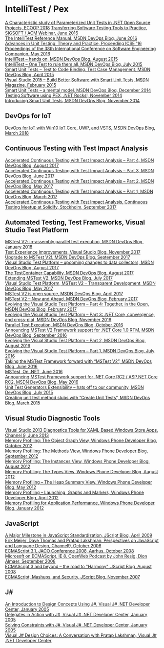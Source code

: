 # IntelliTest / Pex
[A Characteristic study of Parameterized Unit Tests in .NET Open Source Projects, ECOOP 2018](http://drops.dagstuhl.de/opus/volltexte/2018/9210/pdf/LIPIcs-ECOOP-2018-5.pdf)
[Transferring Software Testing Tools to Practice, SIGSOFT / ACM Webinar, June 2016]()  
[The IntelliTest Reference Manual, MSDN DevOps Blog, June 2016]()  
[Advances in Unit Testing: Theory and Practice, Proceeding ICSE '16 Proceedings of the 38th International Conference on Software Engineering Companion, May 2016]()  
[IntelliTest – hands on, MSDN DevOps Blog, August 2015]()  
[IntelliTest – One Test to rule them all, MSDN DevOps Blog, July 2015]()  
[Smart Unit Tests – Test to Code Binding, Test Case Management, MSDN DevOps Blog, April 2015]()  
[Visual Studio 2015 – Build Better Software with Smart Unit Tests, MSDN Magazine, February 2015]()  
[Smart Unit Tests – a mental model, MSDN DevOps Blog, December 2014]()  
[Testing Software using PEX, .NET Rocks!, November 2014]()  
[Introducing Smart Unit Tests, MSDN DevOps Blog, November 2014]()  

## DevOps for IoT
[DevOps for IoT with Win10 IoT Core, UWP, and VSTS, MSDN DevOps Blog, March 2018](https://devblogs.microsoft.com/devops/devops-for-iot-with-win10-iot-core-uwp-and-vsts/)

## Continuous Testing with Test Impact Analysis
[Accelerated Continuous Testing with Test Impact Analysis – Part 4, MSDN DevOps Blog, August 2017]()  
[Accelerated Continuous Testing with Test Impact Analysis – Part 3, MSDN DevOps Blog, June 2017]()  
[Accelerated Continuous Testing with Test Impact Analysis – Part 2, MSDN DevOps Blog, May 2017]()  
[Accelerated Continuous Testing with Test Impact Analysis – Part 1, MSDN DevOps Blog, March 2017]()  
[Accelerated Continuous Testing with Test Impact Analysis, Continuous Testing Meetup at Solidify, Stockholm, September 2017]()  

## Automated Testing, Test Frameworks, Visual Studio Test Platform
[MSTest V2: in-assembly parallel test execution, MSDN DevOps Blog, January 2018]()  
[Test Experience Improvements, Visual Studio Blog, November 2017]()  
[Upgrade to MSTest V2!, MSDN DevOps Blog, September 2017]()  
[Visual Studio Test Platform – upcoming changes to data collectors, MSDN DevOps Blog, August 2017]()  
[The TestContainer Capability, MSDN DevOps Blog, August 2017]()  
[Extending MSTest V2, MSDN DevOps Blog, July 2017]()  
[Visual Studio Test Platform, MSTest V2 – Transparent Development, MSDN DevOps Blog, May 2017]()  
[MSTest V2 is open source, MSDN DevOps Blog, April 2017]()  
[MSTest V2 – Now and Ahead, MSDN DevOps Blog, February 2017]()  
[Evolving the Visual Studio Test Platform – Part 4: Together, in the Open, MSDN DevOps Blog, February 2017]()  
[Evolving the Visual Studio Test Platform – Part 3: .NET Core, convergence, and cross-plat, MSDN DevOps Blog, November 2016]()  
[Parallel Test Execution, MSDN DevOps Blog, October 2016]()  
[Announcing MSTest V2 Framework support for .NET Core 1.0 RTM, MSDN DevOps Blog, September 2016]()  
[Evolving the Visual Studio Test Platform – Part 2, MSDN DevOps Blog, August 2016]()  
[Evolving the Visual Studio Test Platform – Part 1, MSDN DevOps Blog, July 2016]()  
[Taking the MSTest Framework forward with “MSTest V2”, MSDN DevOps Blog, June 2016]()  
[MSTest, On .NET, June 2016]()  
[Announcing MSTest Framework support for .NET Core RC2 / ASP.NET Core RC2, MSDN DevOps Blog, May 2016]()  
[Unit Test Generators Extensibility – hats off to our community, MSDN DevOps Blog, July 2015]()  
[Creating unit test method stubs with “Create Unit Tests”, MSDN DevOps Blog, March 2015]()  

## Visual Studio Diagnostic Tools
[Visual Studio 2013 Diagnostics Tools for XAML-Based Windows Store Apps, Channel 9, June 2013]()  
[Memory Profiling: The Object Graph View, Windows Phone Developer Blog, October 2012]()  
[Memory Profiling: The Methods View, Windows Phone Developer Blog, September 2012]()  
[Memory Profiling: The Instances View, Windows Phone Developer Blog, August 2012]()  
[Memory Profiling: The Types View, Windows Phone Developer Blog, August 2012]()  
[Memory Profiling – The Heap Summary View, Windows Phone Developer Blog, May 2012]()  
[Memory Profiling – Launching, Graphs and Markers, Windows Phone Developer Blog, April 2012]()  
[Memory Profiling for Application Performance, Windows Phone Developer Blog, January 2012]()  

## JavaScript
[A Major Milestone in JavaScript Standardization, JScript Blog, April 2009]()  
[Erik Meijer, Dave Thomas and Pratap Lakshman: Perspectives on JavaScript and Language Design, Channel9, October 2008]()  
[ECMAScript 3.1, JAOO Conference 2008, Aarhus, October 2008]()  
[Microsoft on ECMAScript, IE 8, OpenWeb Podcast by John Resig, Dion Almaer, September 2008]()  
[ECMAScript 3 and beyond – the road to "Harmony", JScript Blog, August 2008]()  
[ECMAScript, Mashups, and Security, JScript Blog, November 2007]()  

## J#
[An Introduction to Design Concepts Using J#, Visual J# .NET Developer Center, January 2005]()  
[Delegates in Action with J#, Visual J# .NET Developer Center, January 2005]()  
[Solving Constraints with J#, Visual J# .NET Developer Center, January 2005]()  
[Visual J# Design Choices: A Conversation with Pratap Lakshman, Visual J# .NET Developer Center]()  
